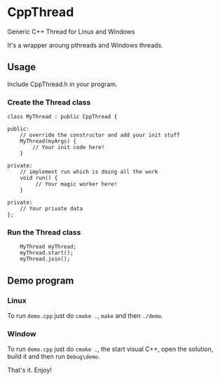 # CppThread
Generic C++ Thread for Linux and Windows

It's a wrapper aroung pthreads and Windows threads.

## Usage
Include CppThread.h in your program.

### Create the Thread class
```
class MyThread : public CppThread {

public:
	// override the constructor and add your init stuff
	MyThread(myArgs) {	    
	    // Your init code here!
	}

private:
	// implement run which is doing all the work
	void run() {
	     // Your magic worker here!
	}
	
private:
	// Your private data
};
```

### Run the Thread class
```
	MyThread myThread;
	myThread.start();
	myThread.join();
```

## Demo program

### Linux
To run `demo.cpp` just do `cmake .`, `make` and then `./demo`.

### Window
To run `demo.cpp` just do `cmake .`, the start visual C++, open the solution, build it and then run `Debug\demo`.

That's it. Enjoy!
